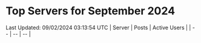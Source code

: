 # Top Servers for September 2024
Last Updated: 09/02/2024 03:13:54 UTC
| Server | Posts | Active Users |
| -- | -- | -- |
